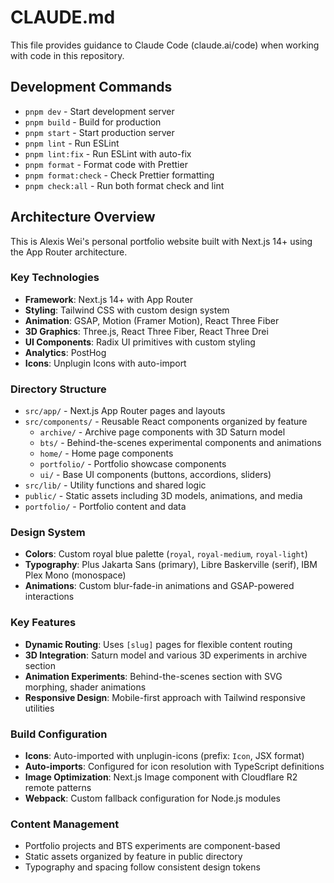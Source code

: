# CLAUDE.md

This file provides guidance to Claude Code (claude.ai/code) when working with code in this repository.

## Development Commands

- `pnpm dev` - Start development server
- `pnpm build` - Build for production
- `pnpm start` - Start production server
- `pnpm lint` - Run ESLint
- `pnpm lint:fix` - Run ESLint with auto-fix
- `pnpm format` - Format code with Prettier
- `pnpm format:check` - Check Prettier formatting
- `pnpm check:all` - Run both format check and lint

## Architecture Overview

This is Alexis Wei's personal portfolio website built with Next.js 14+ using the App Router architecture.

### Key Technologies
- **Framework**: Next.js 14+ with App Router
- **Styling**: Tailwind CSS with custom design system
- **Animation**: GSAP, Motion (Framer Motion), React Three Fiber
- **3D Graphics**: Three.js, React Three Fiber, React Three Drei
- **UI Components**: Radix UI primitives with custom styling
- **Analytics**: PostHog
- **Icons**: Unplugin Icons with auto-import

### Directory Structure
- `src/app/` - Next.js App Router pages and layouts
- `src/components/` - Reusable React components organized by feature
  - `archive/` - Archive page components with 3D Saturn model
  - `bts/` - Behind-the-scenes experimental components and animations
  - `home/` - Home page components
  - `portfolio/` - Portfolio showcase components
  - `ui/` - Base UI components (buttons, accordions, sliders)
- `src/lib/` - Utility functions and shared logic
- `public/` - Static assets including 3D models, animations, and media
- `portfolio/` - Portfolio content and data

### Design System
- **Colors**: Custom royal blue palette (`royal`, `royal-medium`, `royal-light`)
- **Typography**: Plus Jakarta Sans (primary), Libre Baskerville (serif), IBM Plex Mono (monospace)
- **Animations**: Custom blur-fade-in animations and GSAP-powered interactions

### Key Features
- **Dynamic Routing**: Uses `[slug]` pages for flexible content routing
- **3D Integration**: Saturn model and various 3D experiments in archive section
- **Animation Experiments**: Behind-the-scenes section with SVG morphing, shader animations
- **Responsive Design**: Mobile-first approach with Tailwind responsive utilities

### Build Configuration
- **Icons**: Auto-imported with unplugin-icons (prefix: `Icon`, JSX format)
- **Auto-imports**: Configured for icon resolution with TypeScript definitions
- **Image Optimization**: Next.js Image component with Cloudflare R2 remote patterns
- **Webpack**: Custom fallback configuration for Node.js modules

### Content Management
- Portfolio projects and BTS experiments are component-based
- Static assets organized by feature in public directory
- Typography and spacing follow consistent design tokens